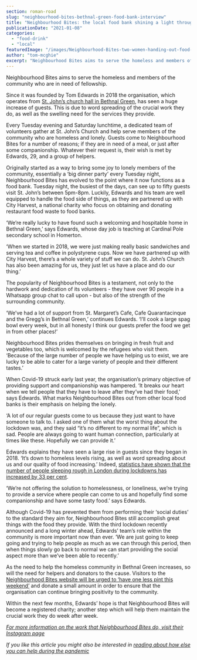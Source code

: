 ```yaml
---
section: roman-road
slug: "neighbourhood-bites-bethnal-green-food-bank-interview"
title: "Neighbourhood Bites: the local food bank shining a light through the darkness of lockdown"
publicationDate: "2021-01-08"
categories: 
  - "food-drink"
  - "local"
featuredImage: "/images/Neighbourhood-Bites-two-women-handing-out-food-parcels.jpg"
author: "tom-mcghie"
excerpt: "Neighbourhood Bites aims to serve the homeless and members of the community who are in need of fellowship. Since it was founded by Tom Edwards in 2018 the organisation, which operates in St. John’s church hall in Bethnal Green, has seen a huge increase of guests."
---
```


Neighbourhood Bites aims to serve the homeless and members of the community who are in need of fellowship.

Since it was founded by Tom Edwards in 2018 the organisation, which operates from [St. John’s church hall in Bethnal Green](https://romanroadlondon.com/support-good-causes-christmas-east-london/), has seen a huge increase of guests. This is due to word spreading of the crucial work they do, as well as the swelling need for the services they provide.

Every Tuesday evening and Saturday lunchtime, a dedicated team of volunteers gather at St. John’s Church and help serve members of the community who are homeless and lonely. Guests come to Neighbourhood Bites for a number of reasons; if they are in need of a meal, or just after some companionship. Whatever their request is, their wish is met by Edwards, 29, and a group of helpers. 

Originally started as a way to bring some joy to lonely members of the community, essentially a ‘big dinner party’ every Tuesday night, Neighbourhood Bites has evolved to the point where it now functions as a food bank. Tuesday night, the busiest of the days, can see up to fifty guests visit St. John’s between 5pm-8pm. Luckily, Edwards and his team are well equipped to handle the food side of things, as they are partnered up with City Harvest, a national charity who focus on obtaining and donating restaurant food waste to food banks. 

‘We’re really lucky to have found such a welcoming and hospitable home in Bethnal Green,’ says Edwards, whose day job is teaching at Cardinal Pole secondary school in Homerton. 

‘When we started in 2018, we were just making really basic sandwiches and serving tea and coffee in polystyrene cups. Now we have partnered up with City Harvest, there’s a whole variety of stuff we can do. St. John’s Church has also been amazing for us, they just let us have a place and do our thing.’ 

The popularity of Neighbourhood Bites is a testament, not only to the hardwork and dedication of its volunteers - they have over 90 people in a Whatsapp group chat to call upon - but also of the strength of the surrounding community. 

‘We’ve had a lot of support from St. Margaret’s Cafe, Cafe Quarantacinque and the Gregg’s in Bethnal Green,’ continues Edwards. ‘I’ll cook a large spag bowl every week, but in all honesty I think our guests prefer the food we get in from other places!’ 

Neighbourhood Bites prides themselves on bringing in fresh fruit and vegetables too, which is welcomed by the refugees who visit them. ‘Because of the large number of people we have helping us to exist, we are lucky to be able to cater for a large variety of people and their different tastes.’ 

When Covid-19 struck early last year, the organisation’s primary objective of providing support and companionship was hampered. ‘It breaks our heart when we tell people that they have to leave after they’ve had their food,’ says Edwards. What marks Neighbourhood Bites out from other local food banks is their emphasis on helping the lonely. 

‘A lot of our regular guests come to us because they just want to have someone to talk to. I asked one of them what the worst thing about the lockdown was, and they said “it’s no different to my normal life”, which is sad. People are always going to want human connection, particularly at times like these. Hopefully we can provide it.’ 

Edwards explains they have seen a large rise in guests since they began in 2018. ‘It’s down to homeless levels rising, as well as word spreading about us and our quality of food increasing.’ Indeed, [statistics have shown that the number of people sleeping rough in London during lockdowns has increased by 33 per cent](https://www.insidehousing.co.uk/news/news/number-of-people-seen-sleeping-rough-in-london-increased-by-33-during-pandemic-67476).

‘We’re not offering the solution to homelessness, or loneliness, we’re trying to provide a service where people can come to us and hopefully find some companionship and have some tasty food.’ says Edwards. 

Although Covid-19 has prevented them from performing their ‘social duties’ to the standard they aim for, Neighbourhood Bites still accomplish great things with the food they provide. With the third lockdown recently announced and a long winter ahead, Edwards’ team’s role within the community is more important now than ever. ‘We are just going to keep going and trying to help people as much as we can through this period, then when things slowly go back to normal we can start providing the social aspect more than we’ve been able to recently.’ 

As the need to help the homeless community in Bethnal Green increases, so will the need for helpers and donators to the cause. Visitors to the [Neighbourhood Bites website will be urged to ‘have one less pint this weekend’](https://www.neighbourhoodbites.org.uk/) and donate a small amount in order to ensure that the organisation can continue bringing positivity to the community. 

Within the next few months, Edwards’ hope is that Neighbourhood Bites will become a registered charity; another step which will help them maintain the crucial work they do week after week. 

_[For more information on the work that Neighbourhood Bites do, visit their Instagram page](https://www.instagram.com/tuesday_night_bites/)_

_If you like this article you might also be interested in [reading about how else you can help during the pandemic](https://romanroadlondon.com/coronavirus-how-to-help-tower-hamlets/)_
